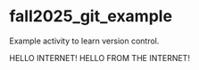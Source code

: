 # fall2025\_git\_example

Example activity to learn version control.



HELLO INTERNET!
HELLO FROM THE INTERNET!
